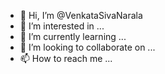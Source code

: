 - 👋 Hi, I’m @VenkataSivaNarala
- 👀 I’m interested in ...
- 🌱 I’m currently learning ...
- 💞️ I’m looking to collaborate on ...
- 📫 How to reach me ...

<!---
VenkataSivaNarala/VenkataSivaNarala is a ✨ special ✨ repository because its `README.md` (this file) appears on your GitHub profile.
You can click the Preview link to take a look at your changes.
--->
